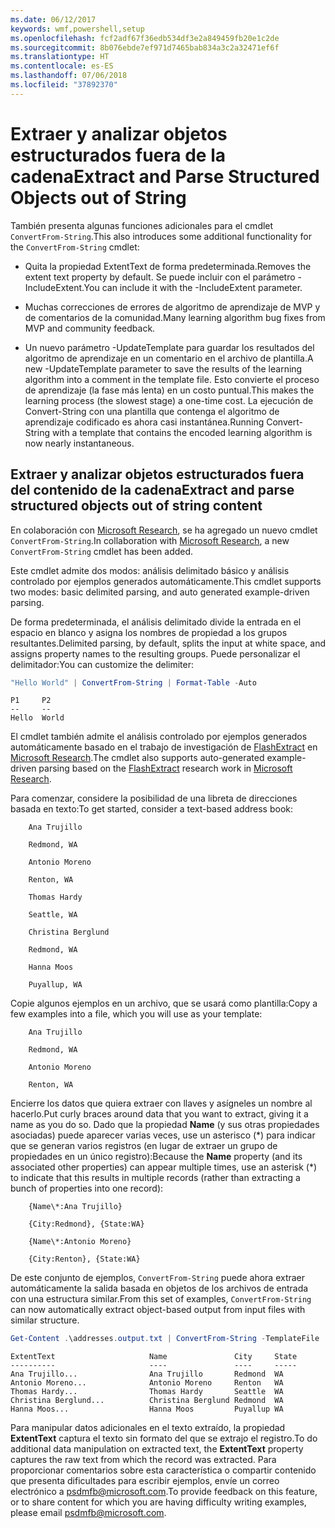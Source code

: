 ```yaml
---
ms.date: 06/12/2017
keywords: wmf,powershell,setup
ms.openlocfilehash: fcf2adf67f36edb534df3e2a849459fb20e1c2de
ms.sourcegitcommit: 8b076ebde7ef971d7465bab834a3c2a32471ef6f
ms.translationtype: HT
ms.contentlocale: es-ES
ms.lasthandoff: 07/06/2018
ms.locfileid: "37892370"
---
```

# <a name="extract-and-parse-structured-objects-out-of-string"></a><span data-ttu-id="5021b-102">Extraer y analizar objetos estructurados fuera de la cadena</span><span class="sxs-lookup"><span data-stu-id="5021b-102">Extract and Parse Structured Objects out of String</span></span>

<span data-ttu-id="5021b-103">También presenta algunas funciones adicionales para el cmdlet `ConvertFrom-String`.</span><span class="sxs-lookup"><span data-stu-id="5021b-103">This also introduces some additional functionality for the `ConvertFrom-String` cmdlet:</span></span>

- <span data-ttu-id="5021b-104">Quita la propiedad ExtentText de forma predeterminada.</span><span class="sxs-lookup"><span data-stu-id="5021b-104">Removes the extent text property by default.</span></span> <span data-ttu-id="5021b-105">Se puede incluir con el parámetro -IncludeExtent.</span><span class="sxs-lookup"><span data-stu-id="5021b-105">You can include it with the -IncludeExtent parameter.</span></span>

- <span data-ttu-id="5021b-106">Muchas correcciones de errores de algoritmo de aprendizaje de MVP y de comentarios de la comunidad.</span><span class="sxs-lookup"><span data-stu-id="5021b-106">Many learning algorithm bug fixes from MVP and community feedback.</span></span>

- <span data-ttu-id="5021b-107">Un nuevo parámetro -UpdateTemplate para guardar los resultados del algoritmo de aprendizaje en un comentario en el archivo de plantilla.</span><span class="sxs-lookup"><span data-stu-id="5021b-107">A new -UpdateTemplate parameter to save the results of the learning algorithm into a comment in the template file.</span></span> <span data-ttu-id="5021b-108">Esto convierte el proceso de aprendizaje (la fase más lenta) en un costo puntual.</span><span class="sxs-lookup"><span data-stu-id="5021b-108">This makes the learning process (the slowest stage) a one-time cost.</span></span> <span data-ttu-id="5021b-109">La ejecución de Convert-String con una plantilla que contenga el algoritmo de aprendizaje codificado es ahora casi instantánea.</span><span class="sxs-lookup"><span data-stu-id="5021b-109">Running Convert-String with a template that contains the encoded learning algorithm is now nearly instantaneous.</span></span>

## <a name="extract-and-parse-structured-objects-out-of-string-content"></a><span data-ttu-id="5021b-110">Extraer y analizar objetos estructurados fuera del contenido de la cadena</span><span class="sxs-lookup"><span data-stu-id="5021b-110">Extract and parse structured objects out of string content</span></span>

<span data-ttu-id="5021b-111">En colaboración con [Microsoft Research](https://www.microsoft.com/en-us/research/?from=http%3A%2F%2Fresearch.microsoft.com%2F), se ha agregado un nuevo cmdlet `ConvertFrom-String`.</span><span class="sxs-lookup"><span data-stu-id="5021b-111">In collaboration with [Microsoft Research](https://www.microsoft.com/en-us/research/?from=http%3A%2F%2Fresearch.microsoft.com%2F), a new `ConvertFrom-String` cmdlet has been added.</span></span>

<span data-ttu-id="5021b-112">Este cmdlet admite dos modos: análisis delimitado básico y análisis controlado por ejemplos generados automáticamente.</span><span class="sxs-lookup"><span data-stu-id="5021b-112">This cmdlet supports two modes: basic delimited parsing, and auto generated example-driven parsing.</span></span>

<span data-ttu-id="5021b-113">De forma predeterminada, el análisis delimitado divide la entrada en el espacio en blanco y asigna los nombres de propiedad a los grupos resultantes.</span><span class="sxs-lookup"><span data-stu-id="5021b-113">Delimited parsing, by default, splits the input at white space, and assigns property names to the resulting groups.</span></span> <span data-ttu-id="5021b-114">Puede personalizar el delimitador:</span><span class="sxs-lookup"><span data-stu-id="5021b-114">You can customize the delimiter:</span></span>

```powershell
"Hello World" | ConvertFrom-String | Format-Table -Auto
```

```output
P1     P2
--     --
Hello  World
```

<span data-ttu-id="5021b-115">El cmdlet también admite el análisis controlado por ejemplos generados automáticamente basado en el trabajo de investigación de [FlashExtract](https://www.microsoft.com/en-us/research/publication/flashextract-framework-data-extraction-examples/?from=http%3A%2F%2Fresearch.microsoft.com%2Fen-us%2Fum%2Fpeople%2Fsumitg%2Fflashextract.html) en [Microsoft Research](https://www.microsoft.com/en-us/research/?from=http%3A%2F%2Fresearch.microsoft.com%2F).</span><span class="sxs-lookup"><span data-stu-id="5021b-115">The cmdlet also supports auto-generated example-driven parsing based on the [FlashExtract](https://www.microsoft.com/en-us/research/publication/flashextract-framework-data-extraction-examples/?from=http%3A%2F%2Fresearch.microsoft.com%2Fen-us%2Fum%2Fpeople%2Fsumitg%2Fflashextract.html) research work in [Microsoft Research](https://www.microsoft.com/en-us/research/?from=http%3A%2F%2Fresearch.microsoft.com%2F).</span></span>

<span data-ttu-id="5021b-116">Para comenzar, considere la posibilidad de una libreta de direcciones basada en texto:</span><span class="sxs-lookup"><span data-stu-id="5021b-116">To get started, consider a text-based address book:</span></span>

```
    Ana Trujillo

    Redmond, WA

    Antonio Moreno

    Renton, WA

    Thomas Hardy

    Seattle, WA

    Christina Berglund

    Redmond, WA

    Hanna Moos

    Puyallup, WA
```

<span data-ttu-id="5021b-117">Copie algunos ejemplos en un archivo, que se usará como plantilla:</span><span class="sxs-lookup"><span data-stu-id="5021b-117">Copy a few examples into a file, which you will use as your template:</span></span>

```
    Ana Trujillo

    Redmond, WA

    Antonio Moreno

    Renton, WA
```

<span data-ttu-id="5021b-118">Encierre los datos que quiera extraer con llaves y asígneles un nombre al hacerlo.</span><span class="sxs-lookup"><span data-stu-id="5021b-118">Put curly braces around data that you want to extract, giving it a name as you do so.</span></span> <span data-ttu-id="5021b-119">Dado que la propiedad **Name** (y sus otras propiedades asociadas) puede aparecer varias veces, use un asterisco (\*) para indicar que se generan varios registros (en lugar de extraer un grupo de propiedades en un único registro):</span><span class="sxs-lookup"><span data-stu-id="5021b-119">Because the **Name** property (and its associated other properties) can appear multiple times, use an asterisk (\*) to indicate that this results in multiple records (rather than extracting a bunch of properties into one record):</span></span>

```
    {Name\*:Ana Trujillo}

    {City:Redmond}, {State:WA}

    {Name\*:Antonio Moreno}

    {City:Renton}, {State:WA}
```

<span data-ttu-id="5021b-120">De este conjunto de ejemplos, `ConvertFrom-String` puede ahora extraer automáticamente la salida basada en objetos de los archivos de entrada con una estructura similar.</span><span class="sxs-lookup"><span data-stu-id="5021b-120">From this set of examples, `ConvertFrom-String` can now automatically extract object-based output from input files with similar structure.</span></span>

```powershell
Get-Content .\addresses.output.txt | ConvertFrom-String -TemplateFile .\addresses.template.txt | Format-Table -Auto
```

```output
ExtentText                     Name               City     State
----------                     ----               ----     -----
Ana Trujillo...                Ana Trujillo       Redmond  WA
Antonio Moreno...              Antonio Moreno     Renton   WA
Thomas Hardy...                Thomas Hardy       Seattle  WA
Christina Berglund...          Christina Berglund Redmond  WA
Hanna Moos...                  Hanna Moos         Puyallup WA
```

<span data-ttu-id="5021b-121">Para manipular datos adicionales en el texto extraído, la propiedad **ExtentText** captura el texto sin formato del que se extrajo el registro.</span><span class="sxs-lookup"><span data-stu-id="5021b-121">To do additional data manipulation on extracted text, the **ExtentText** property captures the raw text from which the record was extracted.</span></span> <span data-ttu-id="5021b-122">Para proporcionar comentarios sobre esta característica o compartir contenido que presenta dificultades para escribir ejemplos, envíe un correo electrónico a <psdmfb@microsoft.com>.</span><span class="sxs-lookup"><span data-stu-id="5021b-122">To provide feedback on this feature, or to share content for which you are having difficulty writing examples, please email <psdmfb@microsoft.com>.</span></span>